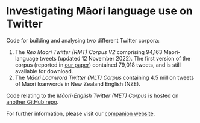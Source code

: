 # Investigating Māori language use on Twitter

Code for building and analysing two different Twitter corpora: 
1. The <i>Reo Māori Twitter (RMT) Corpus V2</i> comprising 94,163 Māori-language tweets (updated 12 November 2022). The first version of the corpus (reported in [our paper](https://link.springer.com/article/10.1007/s10579-022-09580-w)) contained 79,018 tweets, and is still available for download.
2. The <i>Māori Loanword Twitter (MLT) Corpus</i> containing 4.5 million tweets of Māori loanwords in New Zealand English (NZE).

Code relating to the <i>Māori-English Twitter (MET) Corpus</i> is hosted on [another GitHub repo](https://github.com/bilingual-MET/hybrid).

For further information, please visit our [companion website](https://kiwiwords.cms.waikato.ac.nz/). 
